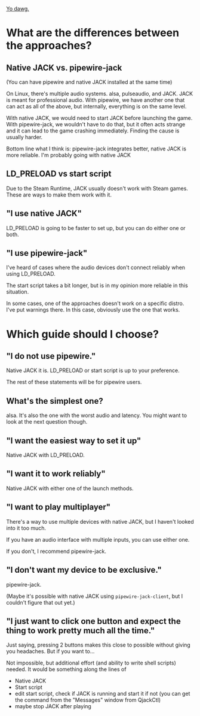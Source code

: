 [Yo dawg.](/img/yo-dawg.webp)

# What are the differences between the approaches?

## Native JACK vs. pipewire-jack

(You can have pipewire and native JACK installed at the same time)

On Linux, there's multiple audio systems. alsa, pulseaudio, and JACK. JACK is meant for professional audio. With pipewire, we have another one that can act as all of the above, but internally, everything is on the same level.

With native JACK, we would need to start JACK before launching the game. With pipewire-jack, we wouldn't have to do that, but it often acts strange and it can lead to the game crashing immediately. Finding the cause is usually harder.

Bottom line what I think is: pipewire-jack integrates better, native JACK is more reliable. I'm probably going with native JACK

## LD_PRELOAD vs start script

Due to the Steam Runtime, JACK usually doesn't work with Steam games. These are ways to make them work with it.

## "I use native JACK"

LD_PRELOAD is going to be faster to set up, but you can do either one or both.

## "I use pipewire-jack"

I've heard of cases where the audio devices don't connect reliably when using LD_PRELOAD.

The start script takes a bit longer, but is in my opinion more reliable in this situation.

In some cases, one of the approaches doesn't work on a specific distro. I've put warnings there. In this case, obviously use the one that works.

# Which guide should I choose?

## "I do not use pipewire."

Native JACK it is. LD_PRELOAD or start script is up to your preference.

The rest of these statements will be for pipewire users.

## What's the simplest one?

alsa. It's also the one with the worst audio and latency. You might want to look at the next question though.

## "I want the easiest way to set it up"

Native JACK with LD_PRELOAD.

## "I want it to work reliably"

Native JACK with either one of the launch methods.

## "I want to play multiplayer"

There's a way to use multiple devices with native JACK, but I haven't looked into it too much.

If you have an audio interface with multiple inputs, you can use either one.

If you don't, I recommend pipewire-jack.

## "I don't want my device to be exclusive."

pipewire-jack.

(Maybe it's possible with native JACK using `pipewire-jack-client`, but I couldn't figure that out yet.)

## "I just want to click one button and expect the thing to work pretty much all the time."

Just saying, pressing 2 buttons makes this close to possible without giving you headaches. But if you want to...

Not impossible, but additional effort (and ability to write shell scripts) needed. It would be something along the lines of

* Native JACK
* Start script
* edit start script, check if JACK is running and start it if not (you can get the command from the "Messages" window from QjackCtl)
* maybe stop JACK after playing
